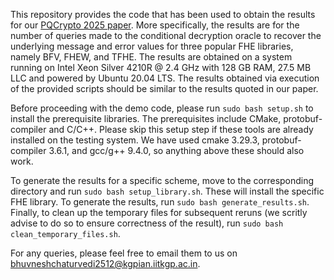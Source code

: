 This repository provides the code that has been used to obtain the results for our [PQCrypto 2025 paper](https://link.springer.com/chapter/10.1007/978-3-031-86602-9_13). More specifically, the results are for the number of queries made to the conditional decryption oracle to recover the underlying message and error values for three popular FHE libraries, namely BFV, FHEW, and TFHE. The results are obtained on a system running on Intel Xeon Silver 4210R @ 2.4 GHz with 128 GB RAM, 27.5 MB LLC and powered by Ubuntu 20.04 LTS. The results obtained via execution of the provided scripts should be similar to the results quoted in our paper.

Before proceeding with the demo code, please run `sudo bash setup.sh` to install the prerequisite libraries. The prerequisites include CMake, protobuf-compiler and C/C++. Please skip this setup step if these tools are already installed on the testing system. We have used cmake 3.29.3, protobuf-compiler 3.6.1, and gcc/g++ 9.4.0, so anything above these should also work.

To generate the results for a specific scheme, move to the corresponding directory and run `sudo bash setup_library.sh`. These will install the specific FHE library. To generate the results, run `sudo bash generate_results.sh`. Finally, to clean up the temporary files for subsequent reruns (we scritly advise to do so to ensure correctness of the result), run `sudo bash clean_temporary_files.sh`.

For any queries, please feel free to email them to us on [bhuvneshchaturvedi2512@kgpian.iitkgp.ac.in](mailto:bhuvneshchaturvedi2512@kgpian.iitkgp.ac.in).
